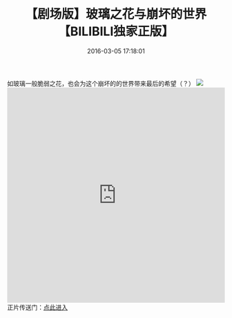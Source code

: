 ﻿---
title: 【剧场版】玻璃之花与崩坏的世界【BILIBILI独家正版】
url: 134.html
id: 134
categories:
  - 影音
date: 2016-03-05 17:18:01
tags:
   - 二次元
   - 催泪
---

如玻璃一般脆弱之花，也会为这个崩坏的的世界带来最后的希望（？） ![](https://cdn.jsdelivr.net/gh/sldarkwd/pictures@8d78d51/articles/134-1.jpeg)<!--more--> <iframe src="https://player.bilibili.com/player.html?aid=3283443&amp;cid=5272114&amp;page=1" allowtransparency="true" scrolling="no" width="100%" height="498" frameborder="0" allowfullscreen="true"></iframe>正片传送门：[点此进入](https://www.bilibili.com/bangumi/play/ep96774)